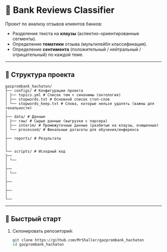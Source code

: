 # 🏦 Bank Reviews Classifier

Проект по анализу отзывов клиентов банков:  
- Разделение текста на **клаузы** (аспектно-ориентированные сегменты).  
- Определение **тематики** отзыва (мультилейбл классификация).  
- Определение **сентимента** (положительный / нейтральный / отрицательный) по каждой теме.  

---

## 📂 Структура проекта
```
gazprombank_hachaton/
├── configs/ # Конфигурации проекта
│ ├── topics.yml # Список тем + синонимы (онтология)
│ ├── stopwords.txt # Основной список стоп-слов
│ └── stopwords_keep.txt # Слова, которые нельзя удалять (важны для тональности)
│
├── data/ # Данные
│ ├── raw/ # Сырые данные (выгрузки с парсера)
│ ├── interim/ # Промежуточные данные (разбитые на клаузы, очищенные)
│ └── processed/ # Финальные датасеты для обучения/инференса
│
├── reports/ # Результаты
│
│
└── scripts/ # Исходный код
├── 
│ └── 
│
├── 
│ └── 
│
├── 
│
├── 
│
└── 

```
---

## 🚀 Быстрый старт

1. Склонировать репозиторий:
   ```bash
   git clone https://github.com/MrShaller/gazprombank_hachaton
   cd gazprombank_hachaton

